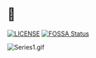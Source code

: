 # :eyes:

[![LICENSE](https://img.shields.io/badge/license-SNCL-blue)](https://github.com/JazzAppsGames/MetaProject/blob/main/LICENSE)
[![FOSSA Status](https://app.fossa.com/api/projects/git%2Bgithub.com%2FJazzAppsGames%2FMetaProject.svg?type=shield)](https://app.fossa.com/projects/git%2Bgithub.com%2FJazzAppsGames%2FMetaProject?ref=badge_shield)

![Series1.gif](https://github.com/JazzAppsGames/MetaProject/blob/main/media/showcaseSeries1.gif?raw=true)

